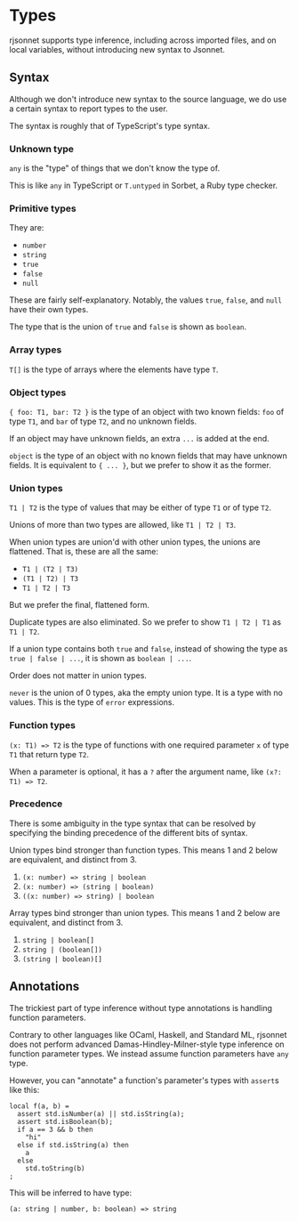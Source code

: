 # Types

rjsonnet supports type inference, including across imported files, and on local variables, without introducing new syntax to Jsonnet.

## Syntax

Although we don't introduce new syntax to the source language, we do use a certain syntax to report types to the user.

The syntax is roughly that of TypeScript's type syntax.

### Unknown type

`any` is the "type" of things that we don't know the type of.

This is like `any` in TypeScript or `T.untyped` in Sorbet, a Ruby type checker.

### Primitive types

They are:

- `number`
- `string`
- `true`
- `false`
- `null`

These are fairly self-explanatory. Notably, the values `true`, `false`, and `null` have their own types.

The type that is the union of `true` and `false` is shown as `boolean`.

### Array types

`T[]` is the type of arrays where the elements have type `T`.

### Object types

`{ foo: T1, bar: T2 }` is the type of an object with two known fields: `foo` of type `T1`, and `bar` of type `T2`, and no unknown fields.

If an object may have unknown fields, an extra `...` is added at the end.

`object` is the type of an object with no known fields that may have unknown fields. It is equivalent to `{ ... }`, but we prefer to show it as the former.

### Union types

`T1 | T2` is the type of values that may be either of type `T1` or of type `T2`.

Unions of more than two types are allowed, like `T1 | T2 | T3`.

When union types are union'd with other union types, the unions are flattened. That is, these are all the same:

- `T1 | (T2 | T3)`
- `(T1 | T2) | T3`
- `T1 | T2 | T3`

But we prefer the final, flattened form.

Duplicate types are also eliminated. So we prefer to show `T1 | T2 | T1` as `T1 | T2`.

If a union type contains both `true` and `false`, instead of showing the type as `true | false | ...`, it is shown as `boolean | ...`.

Order does not matter in union types.

`never` is the union of 0 types, aka the empty union type. It is a type with no values. This is the type of `error` expressions.

### Function types

`(x: T1) => T2` is the type of functions with one required parameter `x` of type `T1` that return type `T2`.

When a parameter is optional, it has a `?` after the argument name, like `(x?: T1) => T2`.

### Precedence

There is some ambiguity in the type syntax that can be resolved by specifying the binding precedence of the different bits of syntax.

Union types bind stronger than function types. This means 1 and 2 below are equivalent, and distinct from 3.

1. `(x: number) => string | boolean`
2. `(x: number) => (string | boolean)`
3. `((x: number) => string) | boolean`

Array types bind stronger than union types. This means 1 and 2 below are equivalent, and distinct from 3.

1. `string | boolean[]`
2. `string | (boolean[])`
3. `(string | boolean)[]`

## Annotations

The trickiest part of type inference without type annotations is handling function parameters.

Contrary to other languages like OCaml, Haskell, and Standard ML, rjsonnet does not perform advanced Damas-Hindley-Milner-style type inference on function parameter types. We instead assume function parameters have `any` type.

However, you can "annotate" a function's parameter's types with `assert`s like this:

```jsonnet
local f(a, b) =
  assert std.isNumber(a) || std.isString(a);
  assert std.isBoolean(b);
  if a == 3 && b then
    "hi"
  else if std.isString(a) then
    a
  else
    std.toString(b)
;
```

This will be inferred to have type:

```
(a: string | number, b: boolean) => string
```
